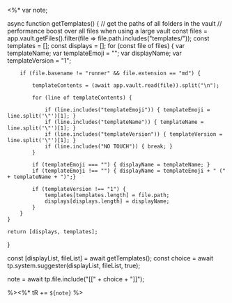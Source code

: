 <%* 
var note;

async function getTemplates() {
	// get the paths of all folders in the vault
	// performance boost over all files when using a large vault
    const files = app.vault.getFiles().filter(file => file.path.includes("templates/"));
    const templates = [];
    const displays = [];
	for (const file of files) {
		var templateName;
		var templateEmoji = "";
		var displayName;
		var templateVersion = "1";
		
		if (file.basename != "runner" && file.extension == "md") {

			templateContents = (await app.vault.read(file)).split("\n");

			for (line of templateContents) {

				if (line.includes("templateEmoji")) { templateEmoji = line.split('\"')[1]; }
				if (line.includes("templateName")) { templateName = line.split('\"')[1]; }
				if (line.includes("templateVersion")) { templateVersion = line.split('\"')[1]; }
				if (line.includes("NO TOUCH")) { break; }
			}

			if (templateEmoji === "") { displayName = templateName; }
			if (templateEmoji !== "") { displayName = templateEmoji + " (" + templateName + ")";}

			if (templateVersion !== "1") {
				templates[templates.length] = file.path;
				displays[displays.length] = displayName;
			}
		}
	}

	return [displays, templates];
}

const [displayList, fileList] = await getTemplates();
const choice = await tp.system.suggester(displayList, fileList, true);

note = await tp.file.include("[[" + choice + "]]");

%><%* tR += `${note}` %>